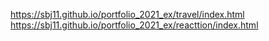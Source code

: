 https://sbj11.github.io/portfolio_2021_ex/travel/index.html
<br>
https://sbj11.github.io/portfolio_2021_ex/reacttion/index.html
